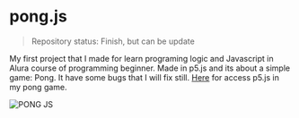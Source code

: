 # pong.js
>Repository status: Finish, but can be update

My first project that I made for learn programing logic and Javascript in Alura course of programming beginner. Made in p5.js and its about a simple game: Pong. It have some bugs that I will fix still. [Here](https://editor.p5js.org/DiegoF-G/sketches/_5gLdCCuU) for access p5.js in my pong game.

![PONG JS](https://github.com/DiegoF-G/pong.js/assets/108773248/d2639e23-38aa-4ee5-adb3-8ae4d1dfd744)
